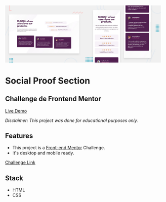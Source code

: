 <a href="https://juliangrosso.github.io/FrontendMentor-SPF/"><img src="./github_assets/FM_Showcase_SPS_v1.jpg" width="auto" height="auto"></a>

# Social Proof Section

## Challenge de Frontend Mentor

[Live Demo](https://juliangrosso.github.io/FrontendMentor-SPF/)

_Disclaimer: This project was done for educational purposes only._

## Features

- This project is a [Front-end Mentor](https://www.frontendmentor.io/) Challenge.
- It's desktop and mobile ready.

[Challenge Link](https://www.frontendmentor.io/challenges/social-proof-section-6e0qTv_bA)

## Stack

- HTML
- CSS
